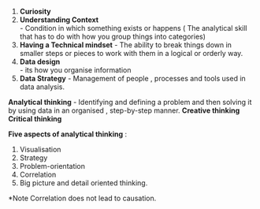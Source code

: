 1. **Curiosity**                   
2. **Understanding Context**       
			- Condition in which something exists or happens ( The analytical skill that has to do with how you group things into categories)
3. **Having a Technical mindset** 
			- The ability to break things down in smaller steps or pieces to work with them in a logical or orderly way.
4. **Data design**                
			- its how you organise information 
5. **Data Strategy**
			-  Management of people , processes and tools used in data analysis. 


**Analytical thinking** - Identifying and defining a problem and then solving it by using data in an organised , step-by-step manner.
**Creative thinking**
**Critical thinking** 

**Five aspects of analytical thinking** :
1. Visualisation 
2. Strategy
3. Problem-orientation 
4. Correlation 
5. Big picture and detail oriented thinking.

*Note Correlation does not lead to causation.